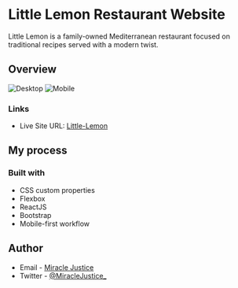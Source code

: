 # Little Lemon Restaurant Website

Little Lemon is a family-owned Mediterranean restaurant focused on traditional recipes served with a modern twist.




## Overview
![Desktop](/src/assets/images/web.png)
![Mobile](/src/assets/images/mobile.png)


### Links

- Live Site URL: [Little-Lemon](https://coded-by-mj.github.io/MJ-Little-Lemon.github.io/)



## My process

### Built with
- CSS custom properties
- Flexbox
- ReactJS
- Bootstrap
- Mobile-first workflow



## Author


- Email - [Miracle Justice](mailto:miracleosemudiahen@hotmail.com)
- Twitter - [@MiracleJustice_](https://x.com/MiracleJustice_)